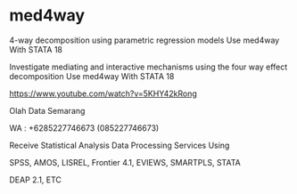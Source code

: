 # med4way
4-way decomposition using parametric regression models Use med4way With STATA 18

Investigate mediating and interactive mechanisms using the four way effect decomposition Use med4way With STATA 18

https://www.youtube.com/watch?v=5KHY42kRong

Olah Data Semarang

WA : +6285227746673 (085227746673)

Receive Statistical Analysis Data Processing Services Using

SPSS, AMOS, LISREL, Frontier 4.1, EVIEWS, SMARTPLS, STATA

DEAP 2.1, ETC

